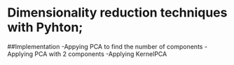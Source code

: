 # Dimensionality reduction techniques with Pyhton;

##Implementation
-Appying PCA to find the number of components
-Applying PCA with 2 components
-Applying KernelPCA
